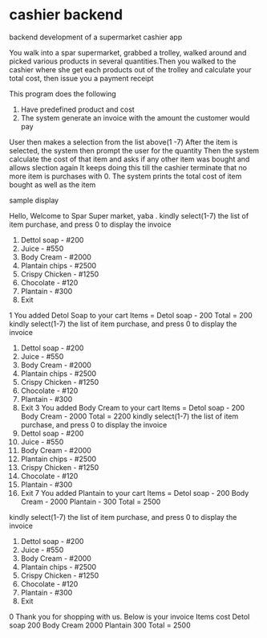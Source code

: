 # cashier backend
 backend development of a supermarket cashier app


You walk into a spar supermarket, grabbed a trolley, walked around and picked 
various products in several quantities.Then you walked to the cashier where she get each products
out of the trolley and calculate your total cost, then issue you a payment receipt

This program does the following  
1. Have predefined product and cost
2. The system generate an invoice with the amount the customer would pay



User then makes a selection from the list above(1 -7)
After the item is selected, the system then prompt the user for the quantity
Then the system calculate the cost of that item and asks if any other item was bought and allows slection again
It keeps doing this till the cashier terminate that no more item is purchases with 0.
The system prints the total cost of item bought as well as the item 

sample display

Hello,
Welcome to Spar Super market, yaba .
kindly select(1-7) the list of item purchase, and press 0 to display the invoice
1. Dettol soap - #200
2. Juice - #550
3. Body Cream - #2000
4. Plantain chips - #2500
5. Crispy Chicken - #1250
6. Chocolate - #120
7. Plantain - #300
0. Exit

1
You added Detol Soap to your cart
Items = Detol soap - 200
Total = 200
kindly select(1-7) the list of item purchase, and press 0 to display the invoice
1. Dettol soap - #200
2. Juice - #550
3. Body Cream - #2000
4. Plantain chips - #2500
5. Crispy Chicken - #1250
6. Chocolate - #120
7. Plantain - #300
0. Exit
3
You added Body Cream  to your cart
Items = Detol soap - 200
 Body Cream - 2000
Total = 2200
kindly select(1-7) the list of item purchase, and press 0 to display the invoice
1. Dettol soap - #200
2. Juice - #550
3. Body Cream - #2000
4. Plantain chips - #2500
5. Crispy Chicken - #1250
6. Chocolate - #120
7. Plantain - #300
0. Exit
7
You added Plantain to your cart
Items = Detol soap - 200
 Body Cream - 2000
 Plantain - 300
Total = 2500

kindly select(1-7) the list of item purchase, and press 0 to display the invoice
1. Dettol soap - #200
2. Juice - #550
3. Body Cream - #2000
4. Plantain chips - #2500
5. Crispy Chicken - #1250
6. Chocolate - #120
7. Plantain - #300
0. Exit

0
Thank you for shopping with us. Below is your invoice
Items          cost
Detol soap     200
Body Cream    2000
Plantain       300
Total =     2500
